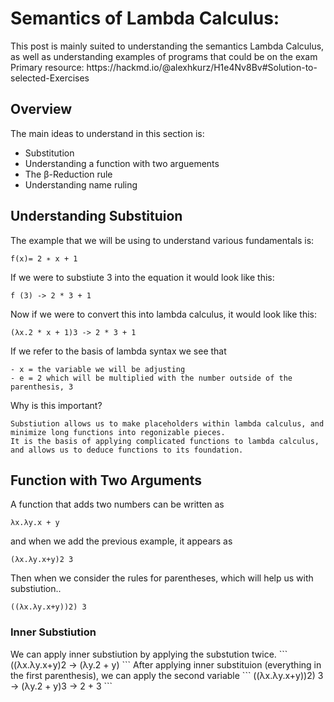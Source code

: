 <h1>Semantics of Lambda Calculus:</h1>
This post is mainly suited to understanding the semantics Lambda Calculus, as well as understanding examples of programs that could be on the exam
Primary resource: https://hackmd.io/@alexhkurz/H1e4Nv8Bv#Solution-to-selected-Exercises

<h2> Overview </h2>
The main ideas to understand in this section is:

- Substitution
- Understanding a function with two arguements 
- The β-Reduction rule
- Understanding name ruling 

<h2> Understanding Substituion </h2>

The example that we will be using to understand various fundamentals is:
```
f(x)= 2 ∗ x + 1
```
If we were to substiute 3 into the equation it would look like this:
```
f (3) -> 2 * 3 + 1
```
Now if we were to convert this into lambda calculus, it would look like this: 
```
(λx.2 * x + 1)3 -> 2 * 3 + 1
```
If we refer to the basis of lambda syntax we see that 
```
- x = the variable we will be adjusting 
- e = 2 which will be multiplied with the number outside of the parenthesis, 3
```
Why is this important?
```
Substiution allows us to make placeholders within lambda calculus, and minimize long functions into regonizable pieces.
It is the basis of applying complicated functions to lambda calculus, and allows us to deduce functions to its foundation. 
```

<h2> Function with Two Arguments </h2>

A function that adds two numbers can be written as 
```
λx.λy.x + y
```
and when we add the previous example, it appears as 
```
(λx.λy.x+y)2 3
```
Then when we consider the rules for parentheses, which will help us with substiution..
```
((λx.λy.x+y))2) 3
```
<h3> Inner Substiution </h3>
We can apply inner substiution by applying the substution twice.  
```
((λx.λy.x+y)2 -> (λy.2 + y)
```
After applying inner substituion (everything in the first parenthesis), we can apply the second variable 
```
((λx.λy.x+y))2) 3 -> (λy.2 + y)3
                  -> 2 + 3
```

